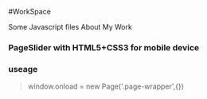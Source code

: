 #WorkSpace

Some Javascript files About My Work

### PageSlider with HTML5+CSS3 for mobile device

### useage
> window.onload = new Page('.page-wrapper',{})

